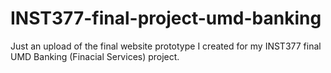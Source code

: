# INST377-final-project-umd-banking

Just an upload of the final website prototype I created for my INST377 final UMD Banking (Finacial Services) project.
